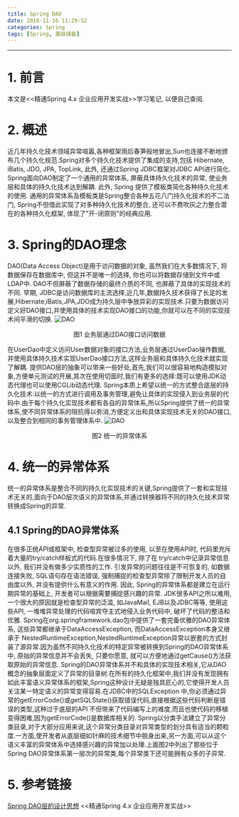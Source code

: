 ```yaml
---
title: Spring DAO
date: 2018-11-16 11:29:52
categories: Spring
tags: [Spring, 基础储备]
---
```


----

<!-- more -->

# 1. 前言

本文是<<精通Spring 4.x 企业应用开发实战>>学习笔记, 以便自己查阅.

# 2. 概述

近几年持久化技术领域异常喧嚣,各种框架雨后春笋般地冒出,Sun也连接不断地颁布几个持久化规范.Spring对多个持久化技术提供了集成的支持,包括 Hibernate, iBatis, JDO, JPA, TopLink, 此外, 还通过Spring JDBC框架对JDBC API进行简化. Spring面向DAO制定了一个通用的异常体系, 屏蔽具体持久化技术的异常, 使业务层和具体的持久化技术达到解耦. 此外, Spring 提供了模板类简化各种持久化技术的使用. 通用的异常体系及模板类是Spring整合各种五花八门持久化技术的不二法门, Spring不但借此实现了对多种持久化技术的整合, 还可以不费吹灰之力整合潜在的各种持久化框架, 体现了"开-闭原则"的经典应用.

# 3. Spring的DAO理念

DAO(Data Access Object)是用于访问数据的对象, 虽然我们在大多数情况下, 将数据保存在数据库中, 但这并不是唯一的选择, 你也可以将数据存储到文件中或LDAP中. DAO不但屏蔽了数据存储的最终介质的不同, 也屏蔽了具体的实现技术的不同.
早期, JDBC是访问数据库的主流选择,近几年,数据持久技术获得了长足的发展,Hibernate,iBatis,JPA,JDO成为持久层中争放异彩的实现技术.只要为数据访问定义好DAO接口,并使用具体的技术实现DAO接口的功能,你就可以在不同的实现技术间平滑的切换.
![DAO](https://blogpictures-1257055754.cos.ap-guangzhou.myqcloud.com/d192335e-68a7-3d87-bebe-1e8f504ba0b9.jpg)
<center>图1 业务层通过DAO接口访问数据</center>

在UserDao中定义访问User数据对象的接口方法,业务层通过UserDao操作数据,并使用具体持久技术实现UserDao接口方法,这样业务层和具体持久化技术就实现了解耦.
提供DAO层的抽象可以带来一些好处,首先,我们可以很容易地构造模拟对象,方便单元测试的开展,其次在使用切面时,我们有更多的选择:既可以使用JDK动态代理也可以使用CGLib动态代理.
Spring本质上希望以统一的方式整合底层的持久化技术:以统一的方式进行调用及事务管理,避免让具体的实现侵入到业务层的代码中.由于每个持久化实现技术都有各自的异常体系,所以Spring提供了统一的异常体系,使不同异常体系的阻抗得以弥消,方便定义出和具体实现技术无关的DAO接口,以及整合到相同的事务管理体系中.
![DAO](https://blogpictures-1257055754.cos.ap-guangzhou.myqcloud.com/e1d04db4-11d8-3588-bc30-dcb344857cfc.jpg)
<center>图2 统一的异常体系</center>

# 4. 统一的异常体系

统一的异常体系是整合不同的持久化实现技术的关键,Spring提供了一套和实现技术无关的,面向于DAO层次语义的异常体系,并通过转换器将不同的持久化技术异常转换成Spring的异常.

## 4.1 Spring的DAO异常体系

在很多正统API或框架中, 检查型异常被过多的使用, 以至在使用API时, 代码里充斥着大量的try/catch样板式的代码.在很多情况下, 除了在 try/catch中记录异常信息以外, 我们并没有做多少实质性的工作. 引发异常的问题往往是不可恢复的, 如数据连接失败, SQL语句存在语法错误, 强制捕捉的检查型异常除了限制开发人员的自由度以外, 并没有提供什么有意义的作用. 因此, Spring的异常体系都是建立在运行期异常的基础上, 开发者可以根据需要捕捉感兴趣的异常.
JDK很多API之所以难用, 一个很大的原因就是检查型异常的泛滥, 如JavaMail, EJB以及JDBC等等, 使用这些API, 一堆堆异常处理的代码喧宾夺主式地侵入业务代码中, 破坏了代码的整洁和优雅.
Spring在org.springframework.dao包中提供了一套完备优雅的DAO异常体系, 这些异常都继承于DataAccessException, 而DataAccessException本身又继承于 NestedRuntimeException,NestedRuntimeException异常以嵌套的方式封装了源异常.因为虽然不同持久化技术的特定异常被转换到Spring的DAO异常体系中, 原始的异常信息并不会丢失, 只要你愿意, 就可以方便地通过getCause()方法获取原始的异常信息.
Spring的DAO异常体系并不和具体的实现技术相关,它从DAO概念的抽象层面定义了异常的目录树.在所有的持久化框架中,我们并没有发现拥有如此丰富语义异常体系的框架,Spring这种设计无疑是独具匠心的,它使得开发人员关注某一特定语义的异常变得容易.在JDBC中的SQLException 中,你必须通过异常的getErrorCode()或getSQLState()获取错误代码,直接根据这些代码判断是错误的类型,这种过于底层的API 不但带来了代码编写上的难度,而且也使代码的移植变得困难,因为getErrorCode()是数据库相关的.
Spring以分类手法建立了异常分类目录,对于大部分应用来说,这个异常分类目录对异常类型的划分具有适当的颗粒度.一方面,使开发者从底层细如针麻的技术细节中脱身出来,另一方面,可以从这个语义丰富的异常体系中选择感兴趣的异常加以处理.上面图2中列出了那些位于Spring DAO异常体系第一层次的异常类,每个异常类下还可能拥有众多的子异常.

# 5. 参考链接

[Spring DAO层的设计思想](http://robinsoncrusoe.iteye.com/blog/805731)
<<精通Spring 4.x 企业应用开发实战>>